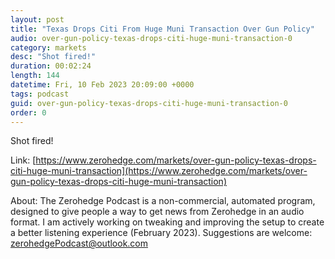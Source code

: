 ```yaml
---
layout: post
title: "Texas Drops Citi From Huge Muni Transaction Over Gun Policy"
audio: over-gun-policy-texas-drops-citi-huge-muni-transaction-0
category: markets
desc: "Shot fired!"
duration: 00:02:24
length: 144
datetime: Fri, 10 Feb 2023 20:09:00 +0000
tags: podcast
guid: over-gun-policy-texas-drops-citi-huge-muni-transaction-0
order: 0
---
```

Shot fired!

Link: [https://www.zerohedge.com/markets/over-gun-policy-texas-drops-citi-huge-muni-transaction](https://www.zerohedge.com/markets/over-gun-policy-texas-drops-citi-huge-muni-transaction)

About: The Zerohedge Podcast is a non-commercial, automated program, designed to give people a way to get news from Zerohedge in an audio format.  I am actively working on tweaking and improving the setup to create a better listening experience (February 2023).  Suggestions are welcome: [zerohedgePodcast@outlook.com](mailto:zerohedgePodcast@outlook.com)